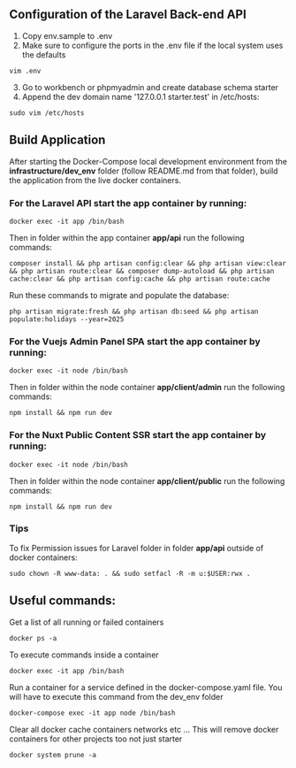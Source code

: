 ## Configuration of the Laravel Back-end API

1. Copy env.sample to .env
2. Make sure to configure the ports in the .env file if the local system uses the defaults
```shell
vim .env
```
3. Go to workbench or phpmyadmin and create database schema starter
4. Append the dev domain name '127.0.0.1   starter.test' in /etc/hosts:
```shell
sudo vim /etc/hosts
```

## Build Application

After starting the Docker-Compose local development environment from the **infrastructure/dev_env** folder (follow README.md from that folder), build the application from the live docker containers.

### For the Laravel API start the app container by running:
```shell
docker exec -it app /bin/bash
```
Then in folder within the app container **app/api** run the following commands:
```shell
composer install && php artisan config:clear && php artisan view:clear && php artisan route:clear && composer dump-autoload && php artisan cache:clear && php artisan config:cache && php artisan route:cache
```
Run these commands to migrate and populate the database:
```shell
php artisan migrate:fresh && php artisan db:seed && php artisan populate:holidays --year=2025
```

### For the Vuejs Admin Panel SPA start the app container by running:
```shell
docker exec -it node /bin/bash
```
Then in folder within the node container **app/client/admin** run the following commands:
```shell
npm install && npm run dev
```

### For the Nuxt Public Content SSR start the app container by running:
```shell
docker exec -it node /bin/bash
```
Then in folder within the node container **app/client/public** run the following commands:
```shell
npm install && npm run dev
```

### Tips

To fix Permission issues for Laravel folder in folder **app/api** outside of docker containers:
```shell
sudo chown -R www-data: . && sudo setfacl -R -m u:$USER:rwx .
```

## Useful commands:

Get a list of all running or failed containers
```shell
docker ps -a
```
To execute commands inside a container
```shell
docker exec -it app /bin/bash
```
Run a container for a service defined in the docker-compose.yaml file. You will have to execute this command from the dev_env folder
```shell
docker-compose exec -it app node /bin/bash
```
Clear all docker cache containers networks etc ... This will remove docker containers for other projects too not just starter
```shell
docker system prune -a
```
